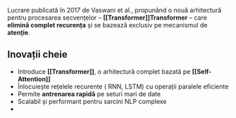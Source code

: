 Lucrare publicată în 2017 de Vaswani et al., propunând o nouă arhitectură pentru procesarea secvențelor – **[[Transformer]]Transformer** – care **elimină complet recurența** și se bazează exclusiv pe mecanismul de **atenție**.

## Inovații cheie

- Introduce **[[Transformer]]**, o arhitectură complet bazată pe **[[Self-Attention]]**
- Înlocuiește rețelele recurente ( RNN, LSTM) cu operații paralele eficiente
- Permite **antrenarea rapidă** pe seturi mari de date
- Scalabil și performant pentru sarcini NLP complexe
- 